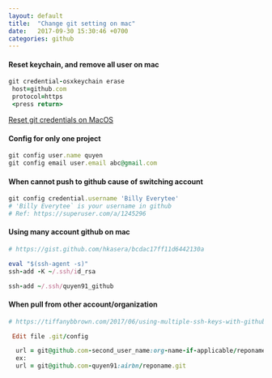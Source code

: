 ```yaml
---
layout: default
title:  "Change git setting on mac"
date:   2017-09-30 15:30:46 +0700
categories: github
---
```


#### Reset keychain, and remove all user on mac
```ruby
git credential-osxkeychain erase
 host=github.com
 protocol=https
 <press return>
```
[Reset git credentials on MacOS](https://stackoverflow.com/questions/11067818/how-do-you-reset-the-stored-credentials-in-git-credential-osxkeychain)

#### Config for only one project
```ruby
git config user.name quyen
git config email user.email abc@gmail.com
```

#### When cannot push to github cause of switching account
```ruby
git config credential.username 'Billy Everytee'
# 'Billy Everytee` is your username in github
# Ref: https://superuser.com/a/1245296
```

#### Using many account github on mac
```ruby
# https://gist.github.com/hkasera/bcdac17ff11d6442130a

eval "$(ssh-agent -s)"
ssh-add -K ~/.ssh/id_rsa

ssh-add ~/.ssh/quyen91_github
```

#### When pull from other account/organization
```ruby
# https://tiffanybbrown.com/2017/06/using-multiple-ssh-keys-with-github/index.html

 Edit file .git/config

  url = git@github.com-second_user_name:org-name-if-applicable/reponame.git
  ex:
  url = git@github.com-quyen91:airbn/reponame.git
```